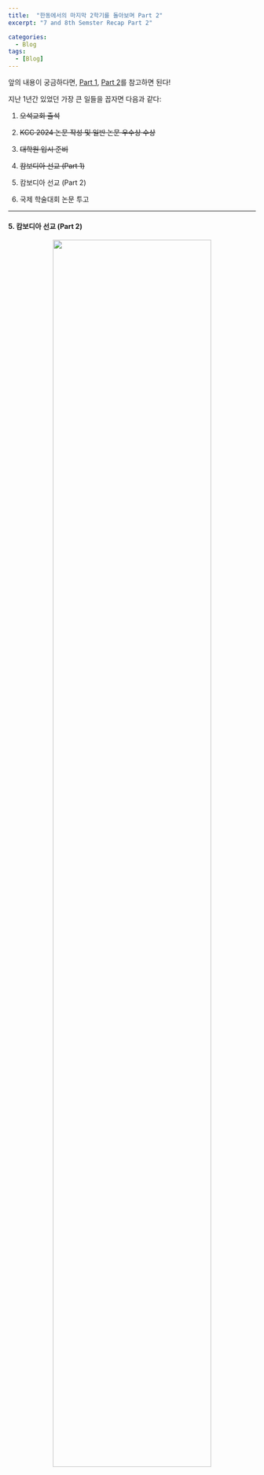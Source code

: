 ```yaml
---
title:  "한동에서의 마지막 2학기를 돌아보며 Part 2"
excerpt: "7 and 8th Semster Recap Part 2"

categories:
  - Blog
tags:
  - [Blog]
---
```


앞의 내용이 궁금하다면, [Part 1](../7,8th_Semester_Recap_Part1), [Part 2](../7,8th_Semester_Recap_Part2)를 참고하면 된다!

지난 1년간 있었던 가장 큰 일들을 꼽자면 다음과 같다: 

1. ~~오석교회 출석~~ 

2. ~~KCC 2024 논문 작성 및 일반 논문 우수상 수상~~

3. ~~대학원 입시 준비~~

4. ~~캄보디아 선교 (Part 1)~~

5. 캄보디아 선교 (Part 2)

6. 국제 학술대회 논문 투고

---

#### 5. 캄보디아 선교 (Part 2)

<p align="center">
<img src = "../../../assets/7,8semRecap/Cambo.jpg" width = "80%">
</p>

